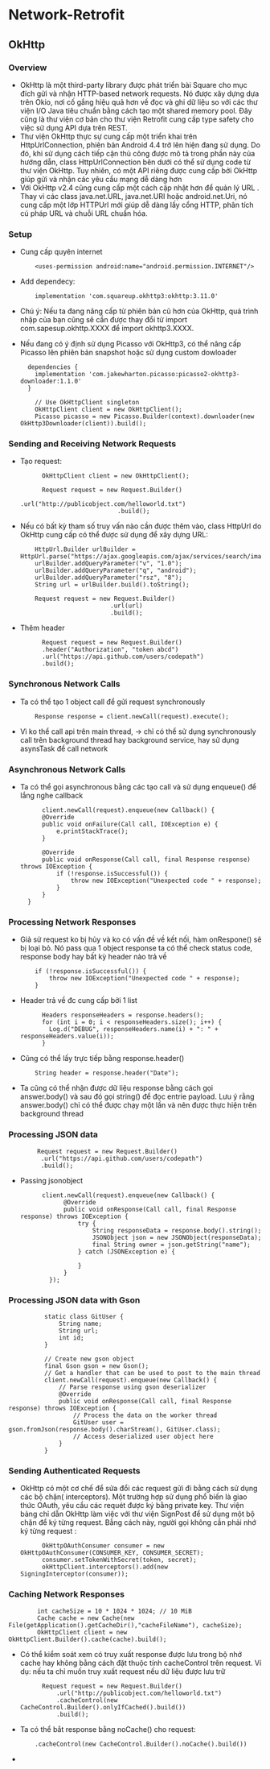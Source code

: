 # Network-Retrofit
## OkHttp
### Overview
- OkHttp là một third-party library được phát triển bài Square cho mục đích gửi và nhận HTTP-based network requests. Nó được xây dựng dựa trên Okio, nơi cố gắng hiệu quả hơn về đọc và ghi dữ liệu so với các thư viện I/O Java tiêu chuẩn bằng cách tạo một 
shared memory pool. Đây cũng là thư viện cơ bản cho thư viện Retrofit cung cấp type safety cho việc sử dụng API dựa trên REST.
- Thư viện OkHttp thực sự cung cấp một triển khai trên HttpUrlConnection, phiên bản Android 4.4 trở lên hiện đang sử dụng. Do đó, khi sử dụng cách tiếp cận thủ công được mô tả trong phần này của hướng dẫn, class HttpUrlConnection bên dưới có thể sử dụng code từ thư viện OkHttp. Tuy nhiên, có một API riêng được cung cấp bởi OkHttp giúp gửi và nhận các yêu cầu mạng dễ dàng hơn
- Với OkHttp v2.4 cũng cung cấp một cách cập nhật hơn để quản lý URL . Thay vì các class java.net.URL, java.net.URI hoặc android.net.Uri, nó cung cấp một lớp HTTPUrl mới giúp dễ dàng lấy cổng HTTP, phân tích cú pháp URL và chuỗi URL chuẩn hóa.
### Setup
- Cung cấp quyên internet 

          <uses-permission android:name="android.permission.INTERNET"/>
          
- Add dependecy:

          implementation 'com.squareup.okhttp3:okhttp:3.11.0'
          
- Chú ý: Nếu ta đang nâng cấp từ phiên bản cũ hơn của OkHttp, quá trình nhập của bạn cũng sẽ cần được thay đổi từ import com.sapesup.okhttp.XXXX để import okhttp3.XXXX.
- Nếu đang có ý định sử dụng Picasso với OkHttp3, có thể nâng cấp Picasso lên phiên bản snapshot hoặc sử dụng custom dowloader

        dependencies {
          implementation 'com.jakewharton.picasso:picasso2-okhttp3-downloader:1.1.0'
        }
        
          // Use OkHttpClient singleton
          OkHttpClient client = new OkHttpClient();
          Picasso picasso = new Picasso.Builder(context).downloader(new OkHttp3Downloader(client)).build();
          
### Sending and Receiving Network Requests
- Tạo request:

            OkHttpClient client = new OkHttpClient();

            Request request = new Request.Builder()
                                 .url("http://publicobject.com/helloworld.txt")
                                 .build();
                                 
- Nếu có bất kỳ tham số truy vấn nào cần được thêm vào, class HttpUrl do OkHttp cung cấp có thể được sử dụng để xây dựng URL:

          HttpUrl.Builder urlBuilder = HttpUrl.parse("https://ajax.googleapis.com/ajax/services/search/images").newBuilder();
          urlBuilder.addQueryParameter("v", "1.0");
          urlBuilder.addQueryParameter("q", "android");
          urlBuilder.addQueryParameter("rsz", "8");
          String url = urlBuilder.build().toString();

          Request request = new Request.Builder()
                               .url(url)
                               .build();
                               
- Thêm header 
            
            Request request = new Request.Builder()
            .header("Authorization", "token abcd")
            .url("https://api.github.com/users/codepath")
            .build();
   
### Synchronous Network Calls

- Ta có thể tạo 1 object call để gửi request synchronously

          Response response = client.newCall(request).execute();
          
- Vì ko thể call api trên main thread, -> chỉ có thể sử dụng synchronously call trên background thread hay background service, hay sử dụng asynsTask để call network

### Asynchronous Network Calls
- Ta có thể gọi asynchronous bằng các tạo call và sử dụng enqueue() để lắng nghe callback

            client.newCall(request).enqueue(new Callback() {
            @Override
            public void onFailure(Call call, IOException e) {
                e.printStackTrace();
            }

            @Override
            public void onResponse(Call call, final Response response) throws IOException {
                if (!response.isSuccessful()) {
                    throw new IOException("Unexpected code " + response);
                }
            }
        }
        
### Processing Network Responses
- Giả sử request ko bị hủy và ko có vấn đề về kết nối, hàm onRespone() sẽ bị loại bỏ. Nó pass qua 1 object response ta có thể check status code, response body hay bất kỳ header nào trả về

          if (!response.isSuccessful()) {
              throw new IOException("Unexpected code " + response);
          }
          
- Header trả về đc cung cấp bởi 1 list

            Headers responseHeaders = response.headers();
            for (int i = 0; i < responseHeaders.size(); i++) {
              Log.d("DEBUG", responseHeaders.name(i) + ": " + responseHeaders.value(i));
            }

- Cũng có thể lấy trực tiếp bằng response.header()

          String header = response.header("Date");
          
- Ta cũng có thể nhận được dữ liệu response bằng cách gọi answer.body() và sau đó gọi string() để đọc entrie payload. Lưu ý rằng answer.body() chỉ có thể được chạy một lần và nên được thực hiện trên background thread

### Processing JSON data

            Request request = new Request.Builder()
             .url("https://api.github.com/users/codepath")
             .build();
          
- Passing jsonobject
                    
            client.newCall(request).enqueue(new Callback() {
                  @Override
                  public void onResponse(Call call, final Response response) throws IOException {  
                      try {
                          String responseData = response.body().string();
                          JSONObject json = new JSONObject(responseData);
                          final String owner = json.getString("name");
                      } catch (JSONException e) {

                      }
                  }
              });
              
### Processing JSON data with Gson

              static class GitUser {
                  String name;
                  String url;
                  int id;
              }
              
              // Create new gson object
              final Gson gson = new Gson();
              // Get a handler that can be used to post to the main thread
              client.newCall(request).enqueue(new Callback() {
                  // Parse response using gson deserializer
                  @Override
                  public void onResponse(Call call, final Response response) throws IOException {
                      // Process the data on the worker thread
                      GitUser user = gson.fromJson(response.body().charStream(), GitUser.class);
                      // Access deserialized user object here
                  }
              }
              
### Sending Authenticated Requests
- OkHttp có một cơ chế để sửa đổi các request gửi đi bằng cách sử dụng các bộ chặn( interceptors). Một trường hợp sử dụng phổ biến là giao thức OAuth, yêu cầu các requét được ký bằng private key. Thư viện bảng chỉ dẫn OkHttp làm việc với thư viện SignPost để sử dụng một bộ chặn để ký từng request. Bằng cách này, người gọi không cần phải nhớ ký từng request :

            OkHttpOAuthConsumer consumer = new OkHttpOAuthConsumer(CONSUMER_KEY, CONSUMER_SECRET);
            consumer.setTokenWithSecret(token, secret);
            okHttpClient.interceptors().add(new SigningInterceptor(consumer));  

### Caching Network Responses

            int cacheSize = 10 * 1024 * 1024; // 10 MiB
            Cache cache = new Cache(new File(getApplication().getCacheDir(),"cacheFileName"), cacheSize);
            OkHttpClient client = new OkHttpClient.Builder().cache(cache).build();
            
- Có thể kiểm soát xem có truy xuất response được lưu trong bộ nhớ cache hay không bằng cách đặt thuộc tính cacheControl trên request. Ví dụ: nếu ta chỉ muốn truy xuất request nếu dữ liệu được lưu trữ 

            Request request = new Request.Builder()
                .url("http://publicobject.com/helloworld.txt")
                .cacheControl(new CacheControl.Builder().onlyIfCached().build())
                .build();
                
- Ta có thể bắt response bằng noCache() cho request:
      
          .cacheControl(new CacheControl.Builder().noCache().build())        
          
- 
 
                               
                               
